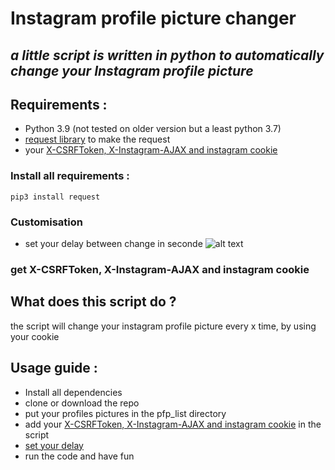 # Instagram profile picture changer

## _a little script is written in python to automatically change your Instagram profile picture_

## Requirements :

- Python 3.9 (not tested on older version but a least python 3.7)
- [request library](https://docs.python-requests.org/en/latest/) to make the request
- your [X-CSRFToken, X-Instagram-AJAX and instagram cookie](https://github.com/TheWindFlower/instagram_profile_picture_changer#get-x-csrftoken-x-instagram-ajax-and-instagram-cookie)

### Install all requirements :

```
pip3 install request
```

### Customisation

- set your delay between change in seconde
  ![alt text](https://media.discordapp.net/attachments/849279007626625024/969271042222723172/unknown.png)

### get X-CSRFToken, X-Instagram-AJAX and instagram cookie

## What does this script do ?

the script will change your instagram profile picture every x time, by using your cookie

## Usage guide :

- Install all dependencies
- clone or download the repo
- put your profiles pictures in the pfp_list directory
- add your [X-CSRFToken, X-Instagram-AJAX and instagram cookie](https://github.com/TheWindFlower/instagram_profile_picture_changer#get-x-csrftoken-x-instagram-ajax-and-instagram-cookie) in the script
- [set your delay](https://github.com/TheWindFlower/instagram_profile_picture_changer#Customisation)
- run the code and have fun
